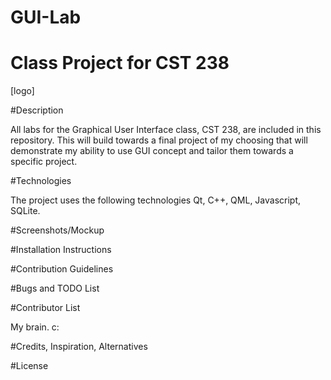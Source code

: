 # GUI-Lab
# Class Project for CST 238

[logo]

#Description 

All labs for the Graphical User Interface class, CST 238, are included in this repository. This will build towards a final project of my choosing that will demonstrate my ability to use GUI concept and tailor them towards a specific project. 

#Technologies

The project uses the following technologies
Qt, C++, QML, Javascript, SQLite.

#Screenshots/Mockup

#Installation Instructions

#Contribution Guidelines

#Bugs and TODO List

#Contributor List

My brain. c:

#Credits, Inspiration, Alternatives

#License
